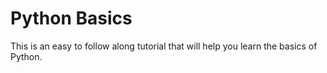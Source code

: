 # Python Basics

This is an easy to follow along tutorial that will help you learn the basics of Python. 

